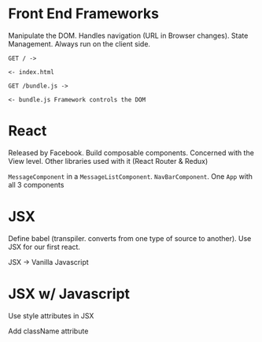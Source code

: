 # Front End Frameworks

Manipulate the DOM. Handles navigation (URL in Browser changes). State Management. Always run on the client side.

```
GET / ->

<- index.html

GET /bundle.js ->

<- bundle.js Framework controls the DOM
```

# React

Released by Facebook. Build composable components. 
Concerned with the View level.
Other libraries used with it (React Router & Redux)

`MessageComponent` in a `MessageListComponent`. `NavBarComponent`. One `App` with all 3 components

# JSX

Define babel (transpiler. converts from one type of source to another). Use JSX for our first react.

JSX -> Vanilla Javascript

# JSX w/ Javascript

Use style attributes in JSX

Add className attribute
